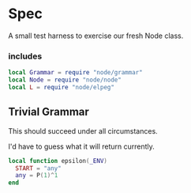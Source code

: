 # Spec


  A small test harness to exercise our fresh Node class.

### includes

```lua
local Grammar = require "node/grammar"
local Node = require "node/node"
local L = require "node/elpeg"


```
## Trivial Grammar

This should succeed under all circumstances.


I'd have to guess what it will return currently. 

```lua
local function epsilon(_ENV)
  START = "any"
  any = P(1)^1 
end 
```
